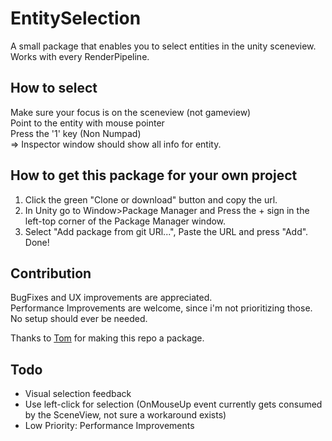 # EntitySelection
A small package that enables you to select entities in the unity sceneview.  
Works with every RenderPipeline.

## How to select
Make sure your focus is on the sceneview (not gameview)  
Point to the entity with mouse pointer  
Press the '1' key (Non Numpad)  
=> Inspector window should show all info for entity.  

## How to get this package for your own project
1. Click the green "Clone or download" button and copy the url.  
2. In Unity go to Window>Package Manager and Press the + sign in the left-top corner of the Package Manager window.  
3. Select "Add package from git URl...", Paste the URL and press "Add".  
Done!  

## Contribution
BugFixes and UX improvements are appreciated.  
Performance Improvements are welcome, since i'm not prioritizing those.  
No setup should ever be needed.  

Thanks to [Tom](https://github.com/Moosichu) for making this repo a package.  

## Todo
* Visual selection feedback
* Use left-click for selection (OnMouseUp event currently gets consumed by the SceneView, not sure a workaround exists)  
* Low Priority: Performance Improvements

